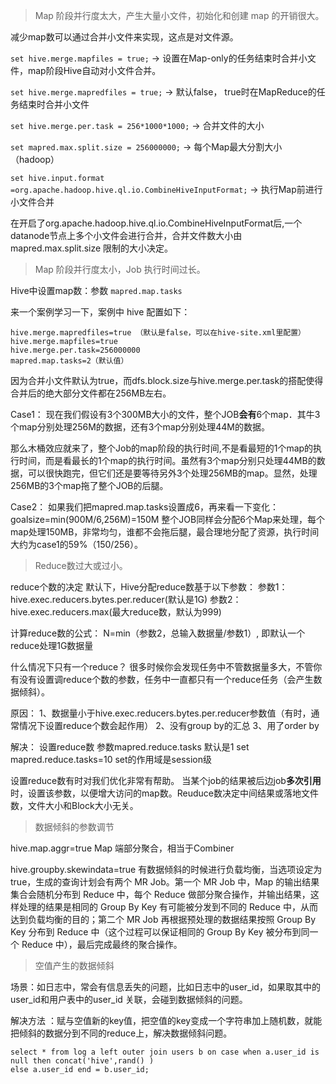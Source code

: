 > Map 阶段并行度太大，产生大量小文件，初始化和创建 map 的开销很大。

减少map数可以通过合并小文件来实现，这点是对文件源。  

`set hive.merge.mapfiles = true;` -> 设置在Map-only的任务结束时合并小文件，map阶段Hive自动对小文件合并。  

`set hive.merge.mapredfiles = true;` -> 默认false， true时在MapReduce的任务结束时合并小文件  

`set hive.merge.per.task = 256*1000*1000;` -> 合并文件的大小

`set mapred.max.split.size = 256000000;` -> 每个Map最大分割大小（hadoop）

`set hive.input.format =org.apache.hadoop.hive.ql.io.CombineHiveInputFormat;` -> 执行Map前进行小文件合并

在开启了org.apache.hadoop.hive.ql.io.CombineHiveInputFormat后,一个datanode节点上多个小文件会进行合并，合并文件数大小由 mapred.max.split.size 限制的大小决定。

> Map 阶段并行度太小，Job 执行时间过长。

Hive中设置map数：参数 `mapred.map.tasks`

来一个案例学习一下，案例中 hive 配置如下：

```
hive.merge.mapredfiles=true （默认是false，可以在hive-site.xml里配置）
hive.merge.mapfiles=true
hive.merge.per.task=256000000
mapred.map.tasks=2（默认值）
```

因为合并小文件默认为true，而dfs.block.size与hive.merge.per.task的搭配使得合并后的绝大部分文件都在256MB左右。

Case1：
现在我们假设有3个300MB大小的文件，整个JOB**会有**6个map．其牛3个map分别处理256M的数据，还有3个map分别处理44M的数据。

那么木桶效应就来了，整个Job的map阶段的执行时间,不是看最短的1个map的执行时间，而是看最长的1个map的执行时间。虽然有3个map分别只处理44MB的数据，可以很快跑完，但它们还是要等待另外3个处理256MB的map。显然，处理256MB的3个map拖了整个JOB的后腿。

Case2：
如果我们把mapred.map.tasks设置成6，再来看一下变化：
goalsize=min(900M/6,256M)=150M
整个JOB同样会分配6个Map来处理，每个map处理150MB，非常均匀，谁都不会拖后腿，最合理地分配了资源，执行时间大约为case1的59%（150/256）。

> Reduce数过大或过小。

reduce个数的决定
默认下，Hive分配reduce数基于以下参数：
参数1：hive.exec.reducers.bytes.per.reducer(默认是1G)
参数2：hive.exec.reducers.max(最大reduce数，默认为999)

计算reduce数的公式：
N=min（参数2，总输入数据量/参数1）,
即默认一个reduce处理1G数据量

什么情况下只有一个reduce？
很多时候你会发现任务中不管数据量多大，不管你有没有设置调reduce个数的参数，任务中一直都只有一个reduce任务（会产生数据倾斜）。

原因：
1、数据量小于hive.exec.reducers.bytes.per.reducer参数值（有时，通常情况下设置reduce个数会起作用）
2、没有group by的汇总
3、用了order by

解决：
设置reduce数
参数mapred.reduce.tasks 默认是1
set mapred.reduce.tasks=10
set的作用域是session级

设置reduce数有时对我们优化非常有帮助。
当某个job的结果被后边job**多次引用**时，设置该参数，以便增大访问的map数。Reuduce数决定中间结果或落地文件数，文件大小和Block大小无关。

> 数据倾斜的参数调节

hive.map.aggr=true
Map 端部分聚合，相当于Combiner

hive.groupby.skewindata=true
有数据倾斜的时候进行负载均衡，当选项设定为true，生成的查询计划会有两个 MR Job。第一个 MR Job 中，Map 的输出结果集合会随机分布到 Reduce 中，每个 Reduce 做部分聚合操作，并输出结果，这样处理的结果是相同的 Group By Key 有可能被分发到不同的 Reduce 中，从而达到负载均衡的目的；第二个 MR Job 再根据预处理的数据结果按照 Group By Key 分布到 Reduce 中（这个过程可以保证相同的 Group By Key 被分布到同一个 Reduce 中），最后完成最终的聚合操作。

> 空值产生的数据倾斜

场景：如日志中，常会有信息丢失的问题，比如日志中的user_id，如果取其中的user_id和用户表中的user_id 关联，会碰到数据倾斜的问题。

解决方法 ：赋与空值新的key值，把空值的key变成一个字符串加上随机数，就能把倾斜的数据分到不同的reduce上，解决数据倾斜问题。

```
select * from log a left outer join users b on case when a.user_id is null then concat('hive',rand() )
else a.user_id end = b.user_id;
```
